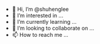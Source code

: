 - 👋 Hi, I’m @shuhenglee
- 👀 I’m interested in ...
- 🌱 I’m currently learning ...
- 💞️ I’m looking to collaborate on ...
- 📫 How to reach me ...

<!---
shuhenglee/shuhenglee is a ✨ special ✨ repository because its `README.md` (this file) appears on your GitHub profile.
You can click the Preview link to take a look at your changes.
--->

